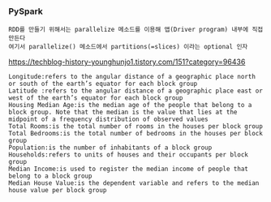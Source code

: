 ### PySpark

    RDD를 만들기 위해서는 parallelize 메소드를 이용해 앱(Driver program) 내부에 직접 만든다
    여기서 parallelize() 메소드에서 partitions(=slices) 이라는 optional 인자

https://techblog-history-younghunjo1.tistory.com/151?category=96436


    Longitude:refers to the angular distance of a geographic place north or south of the earth’s equator for each block group
    Latitude :refers to the angular distance of a geographic place east or west of the earth’s equator for each block group
    Housing Median Age:is the median age of the people that belong to a block group. Note that the median is the value that lies at the midpoint of a frequency distribution of observed values
    Total Rooms:is the total number of rooms in the houses per block group
    Total Bedrooms:is the total number of bedrooms in the houses per block group
    Population:is the number of inhabitants of a block group
    Households:refers to units of houses and their occupants per block group
    Median Income:is used to register the median income of people that belong to a block group
    Median House Value:is the dependent variable and refers to the median house value per block group

